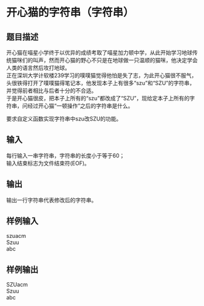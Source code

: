  # 开心猫的字符串（字符串）  
  
 ## 题目描述  
 开心猫在喵星小学终于以优异的成绩考取了喵星加力顿中学，从此开始学习地球传统猫咪们的叫声，然而开心猫的野心不只是在地球做一只温顺的猫咪，他决定学会人类的语言然后攻打地球。  
 正在深圳大学计软楼239学习的噗噗猫觉得他怕是失了志，为此开心猫很不服气，头很铁得打开了噗噗猫得笔记本，他发现本子上有很多“szu”和“SZU”的字符串，并觉得前者相比与后者十分的不合适。  
 于是开心猫很皮，把本子上所有的“szu”都改成了“SZU”，现给定本子上所有的字符串，问经过开心猫“一顿操作”之后的字符串是什么。  
   
 要求自定义函数实现字符串中szu改SZU的功能。  
   
 ## 输入  
 每行输入一串字符串，字符串的长度小于等于60；  
 输入结束标志为文件结束符(EOF)。  
   
 ## 输出  
 输出一行字符串代表修改后的字符串。  
   
 ## 样例输入  
 szuacm  
 Szuu  
 abc  
 ## 样例输出  
 SZUacm  
 Szuu  
 abc  
   
  
